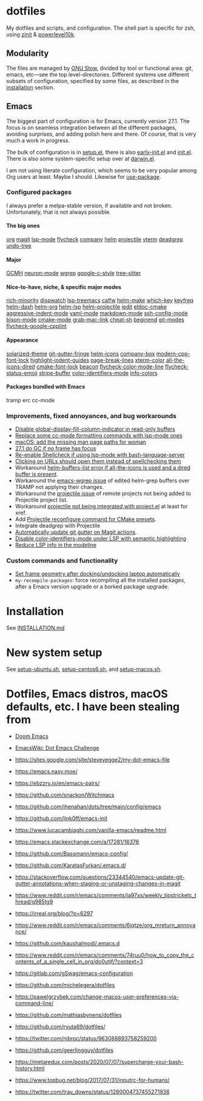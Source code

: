 <!--- -*- gfm -*- -->

# dotfiles

My dotfiles and scripts, and configuration. The shell part is specific for zsh,
using [zinit](https://github.com/zdharma-continuum/zinit) &
[powerlevel10k](https://github.com/romkatv/powerlevel10k).

## Modularity

The files are managed by [GNU Stow](https://www.gnu.org/software/stow/), divided
by tool or functional area: git, emacs, etc—see the top level-directories.
Different systems use different subsets of configuration, specified by some
files, as described in the [installation](#installation) section.

## Emacs

The biggest part of configuration is for Emacs, currently version 27.1. The
focus is on seamless integration between all the different packages, avoiding
surprises, and adding polish here and there. Of course, that is very much a work
in progress.

The bulk of configuration is in
[setup.el](https://github.com/laurynas-biveinis/dotfiles/blob/master/emacs/.emacs.d/setup.el),
there is also
[early-init.el](https://github.com/laurynas-biveinis/dotfiles/blob/master/emacs/.emacs.d/early-init.el)
and
[init.el](https://github.com/laurynas-biveinis/dotfiles/blob/master/emacs/.emacs.d/init.el).
There is also some system-specific setup over at
[darwin.el](https://github.com/laurynas-biveinis/dotfiles/blob/master/emacs/.emacs.d/darwin.el).

I am not using literate configuration, which seems to be very popular among Org
users at least. Maybe I should. Likewise for
[use-package](https://github.com/jwiegley/use-package).

### Configured packages

I always prefer a melpa-stable version, if available and not broken.
Unfortunately, that is not always possible.

#### The big ones

[org](https://orgmode.org) [magit](https://magit.vc)
[lsp-mode](https://github.com/emacs-lsp/lsp-mode)
[flycheck](https://www.flycheck.org)
[company](https://github.com/company-mode/company-mode)
[helm](https://emacs-helm.github.io/helm/)
[projectile](https://github.com/bbatsov/helm-projectile)
[vterm](https://github.com/akermu/emacs-libvterm)
[deadgrep](https://github.com/Wilfred/deadgrep)
[undo-tree](http://www.dr-qubit.org/undo-tree.html)

#### Major

[GCMH](https://gitlab.com/koral/gcmh)
[neuron-mode](https://github.com/felko/neuron-mode)
[wgrep](https://github.com/mhayashi1120/Emacs-wgrep)
[google-c-style](https://github.com/google/styleguide/blob/gh-pages/google-c-style.el)
[tree-sitter](https://emacs-tree-sitter.github.io)

#### Nice-to-have, niche, & specific major modes

[rich-minority](https://github.com/Malabarba/rich-minority)
[dispwatch](https://github.com/mnp/dispwatch)
[lsp-treemacs](https://github.com/emacs-lsp/lsp-treemacs)
[calfw](https://github.com/kiwanami/emacs-calfw)
[helm-make](https://github.com/abo-abo/helm-make)
[which-key](https://github.com/justbur/emacs-which-key)
[keyfreq](https://github.com/dacap/keyfreq)
[helm-dash](https://github.com/dash-docs-el/helm-dash)
[helm-org](https://github.com/emacs-helm/helm-org)
[helm-lsp](https://github.com/emacs-lsp/helm-lsp)
[helm-projectile](https://github.com/bbatsov/helm-projectile)
[iedit](https://github.com/victorhge/iedit)
[eldoc-cmake](https://github.com/ikirill/eldoc-cmake)
[aggressive-indent-mode](https://github.com/Malabarba/aggressive-indent-mode)
[yaml-mode](https://github.com/yoshiki/yaml-mode)
[markdown-mode](https://jblevins.org/projects/markdown-mode/)
[ssh-config-mode](https://github.com/jhgorrell/ssh-config-mode-el)
[bison-mode](https://github.com/Wilfred/bison-mode)
[cmake-mode](https://github.com/Kitware/CMake/blob/master/Auxiliary/cmake-mode.el)
[grab-mac-link](https://github.com/xuchunyang/grab-mac-link.el)
[cheat-sh](https://github.com/davep/cheat-sh.el)
[beginend](https://github.com/DamienCassou/beginend)
[git-modes](https://github.com/magit/git-modes)
[flycheck-google-cpplint](https://github.com/flycheck/flycheck-google-cpplint/)

#### Appearance

[solarized-theme](https://github.com/bbatsov/solarized-emacs)
[git-gutter-fringe](https://github.com/emacsorphanage/git-gutter-fringe)
[helm-icons](https://github.com/yyoncho/helm-icons)
[company-box](https://github.com/sebastiencs/company-box)
[modern-cpp-font-lock](https://github.com/ludwigpacifici/modern-cpp-font-lock) [highlight-indent-guides](https://github.com/DarthFennec/highlight-indent-guides)
[page-break-lines](https://github.com/purcell/page-break-lines)
[xterm-color](https://github.com/atomontage/xterm-color)
[all-the-icons-dired](https://github.com/jtbm37/all-the-icons-dired)
[cmake-font-lock](https://github.com/Lindydancer/cmake-font-lock)
[beacon](https://github.com/Malabarba/beacon)
[flycheck-color-mode-line](https://github.com/flycheck/flycheck-color-mode-line)
[flycheck-status-emoji](https://github.com/liblit/flycheck-status-emoji)
[stripe-buffer](https://github.com/sabof/stripe-buffer)
[color-identifiers-mode](https://github.com/ankurdave/color-identifiers-mode)
[info-colors](https://github.com/ubolonton/info-colors)

#### Packages bundled with Emacs

tramp erc cc-mode

### Improvements, fixed annoyances, and bug workarounds

* [Disable global-display-fill-column-indicator in read-only buffers](https://www.reddit.com/r/emacs/comments/ja97xs/weekly_tipstricketc_thread/g903xa3?utm_source=share&utm_medium=web2x&context=3)
* [Replace some cc-mode formatting commands with lsp-mode ones](https://www.reddit.com/r/emacs/comments/ikgfxd/weekly_tipstricketc_thread/g3z9rcb?utm_source=share&utm_medium=web2x&context=3)
* [macOS: add the missing man page paths for woman](https://www.reddit.com/r/emacs/comments/ig7zzo/weekly_tipstricketc_thread/g34s8dl?utm_source=share&utm_medium=web2x&context=3)
* [27.1 do GC if no frame has focus](https://www.reddit.com/r/emacs/comments/ibwzcu/weekly_tipstricketc_thread/g1zlh2t?utm_source=share&utm_medium=web2x&context=3)
* [Re-enable Shellcheck if using lsp-mode with bash-language-server](https://www.reddit.com/r/emacs/comments/hqxm5v/weekly_tipstricketc_thread/fy4pvr8?utm_source=share&utm_medium=web2x&context=3)
* [Clicking on URLs should open them instead of spellchecking them](https://www.reddit.com/r/emacs/comments/it4m2w/weekly_tipstricketc_thread/g5pff92?utm_source=share&utm_medium=web2x&context=3)
* Workaround [helm-buffers-list error if all-the-icons is used and a dired
  buffer is present](https://github.com/yyoncho/helm-icons/issues/16).
* Workaround the [emacs-wgrep
  issue](https://github.com/mhayashi1120/Emacs-wgrep/issues/75) of edited
  helm-grep buffers over TRAMP not applying their changes.
* Workaround the [projectile
  issue](https://github.com/bbatsov/projectile/issues/347) of remote projects
  not being added to Projectile project list.
* Workaround [projectile not being integrated with
  project.el](https://github.com/bbatsov/projectile/issues/1282) at least for
  xref.
* Add [Projectile reconfigure command for CMake
  presets](https://github.com/bbatsov/projectile/issues/1676).
* Integrate deadgrep with Projectile
* [Automatically update git gutter on Magit
  actions](https://stackoverflow.com/questions/43236670/visual-studio-code-git-diff-over-git-gutter-indicator).
* [Disable color-identifiers-mode under LSP with semantic
  highlighting](https://github.com/laurynas-biveinis/dotfiles/blob/ce044dab576c525f418a5383180d06c888a33599/emacs/.emacs.d/setup.el#L1924)
* [Reduce LSP info in the modeline](https://github.com/laurynas-biveinis/dotfiles/commit/be71cb57292e3cda3759a373a0b7c38688780ab0)

### Custom commands and functionality

* [Set frame geometry after docking/undocking laptop automatically](https://www.reddit.com/r/emacs/comments/ev2q9q/weekly_tipstricketc_thread/fftpfj0?utm_source=share&utm_medium=web2x&context=3)
* `my-recompile-packages`: force recompiling all the installed  packages, after
  a Emacs version upgrade or a borked package upgrade.

# Installation

See
[INSTALLATION.md](https://github.com/laurynas-biveinis/dotfiles/blob/master/INSTALLATION.md)

# New system setup

See
[setup-ubuntu.sh](https://github.com/laurynas-biveinis/dotfiles/blob/master/setup-ubuntu.sh),
[setup-centos6.sh](https://github.com/laurynas-biveinis/dotfiles/blob/master/setup-centos6.sh),
and
[setup-macos.sh](https://github.com/laurynas-biveinis/dotfiles/blob/master/setup-macos.sh).

# Dotfiles, Emacs distros, macOS defaults, etc. I have been stealing from

* [Doom Emacs](https://github.com/hlissner/doom-emacs)
* [EmacsWiki: Dot Emacs
  Challenge](https://www.emacswiki.org/emacs/DotEmacsChallenge)
* <https://sites.google.com/site/steveyegge2/my-dot-emacs-file>
* <https://emacs.nasy.moe/>
* <https://ebzzry.io/en/emacs-pairs/>
* <https://github.com/snackon/Witchmacs>
* <https://github.com/jhenahan/dots/tree/main/config/emacs>
* <https://github.com/link0ff/emacs-init>
* <https://www.lucacambiaghi.com/vanilla-emacs/readme.html>
* <https://emacs.stackexchange.com/a/17281/16376>
* <https://github.com/Bassmann/emacs-config/>
* <https://github.com/KaratasFurkan/.emacs.d/>
* <https://stackoverflow.com/questions/23344540/emacs-update-git-gutter-annotations-when-staging-or-unstaging-changes-in-magit>
* <https://www.reddit.com/r/emacs/comments/ja97xs/weekly_tipstricketc_thread/g985tg9>
* <https://irreal.org/blog/?p=6297>
* <https://www.reddit.com/r/emacs/comments/6iqtze/org_mreturn_annoyance/>
* <https://github.com/kaushalmodi/.emacs.d>
* <https://www.reddit.com/r/emacs/comments/74ruu0/how_to_copy_the_contents_of_a_single_cell_in_org/do0utjf/?context=3>
* <https://gitlab.com/gSwag/emacs-configuration>

* <https://github.com/michelegera/dotfiles>
* <https://pawelgrzybek.com/change-macos-user-preferences-via-command-line/>
* <https://github.com/mathiasbynens/dotfiles>
* <https://github.com/ryuta69/dotfiles/>
* <https://twitter.com/nibroc/status/963088893758259200>
* <https://github.com/geerlingguy/dotfiles>

* <https://metaredux.com/posts/2020/07/07/supercharge-your-bash-history.html>
* <https://www.topbug.net/blog/2017/07/31/inputrc-for-humans/>

* <https://twitter.com/trav_downs/status/1280004737455271936>
